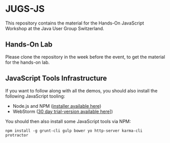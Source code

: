 # JUGS-JS

This repository contains the material for the Hands-On JavaScript Workshop at the Java User Group Switzerland.

## Hands-On Lab
Please clone the repository in the week before the event, to get the material for the hands-on lab.

## JavaScript Tools Infrastructure
If you want to follow along with all the demos, you should also install the following JavaScript tooling:

- Node.js and NPM ([installer available here](https://nodejs.org/))
- WebStorm ([30 day trial-version available here](https://www.jetbrains.com/webstorm/)])

You should then also install some JavaScript tools via NPM:

    npm install -g grunt-cli gulp bower yo http-server karma-cli protractor

